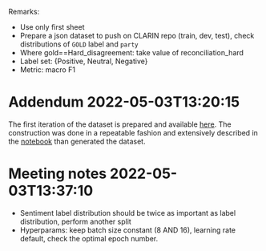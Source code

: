  
Remarks:
* Use only first sheet
* Prepare a json dataset to push on CLARIN repo (train, dev, test), check distributions of `GOLD` label and `party`
* Where gold==Hard_disagreement: take value of reconciliation_hard
* Label set: {Positive, Neutral, Negative}
* Metric: macro F1


# Addendum 2022-05-03T13:20:15

The first iteration of the dataset is prepared and available [here](bcm_polsent.jsonl). The construction was done in a repeatable fashion and extensively described in the [notebook](001_dataset_preparation.ipynb) than generated the dataset.

# Meeting notes 2022-05-03T13:37:10

* Sentiment label distribution should be twice as important as label distribution, perform another split
* Hyperparams: keep batch size constant (8 AND 16), learning rate default, check the optimal epoch number.
